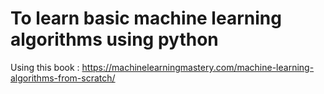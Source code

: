# To learn basic machine learning algorithms using python

Using this book : https://machinelearningmastery.com/machine-learning-algorithms-from-scratch/



